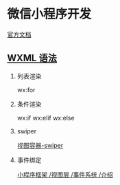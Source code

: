 # 微信小程序开发

[官方文档](https://developers.weixin.qq.com/miniprogram/dev/framework/quickstart/#%E5%B0%8F%E7%A8%8B%E5%BA%8F%E7%AE%80%E4%BB%8B)

## [WXML 语法](https://developers.weixin.qq.com/miniprogram/dev/reference/wxml/)

1. 列表渲染

   wx:for

2. 条件渲染

   wx:if wx:elif wx:else

3. swiper

   [视图容器-swiper](https://developers.weixin.qq.com/miniprogram/dev/component/swiper.html)

4. 事件绑定

   [小程序框架 /视图层 /事件系统 /介绍](https://developers.weixin.qq.com/miniprogram/dev/framework/view/wxml/event.html)